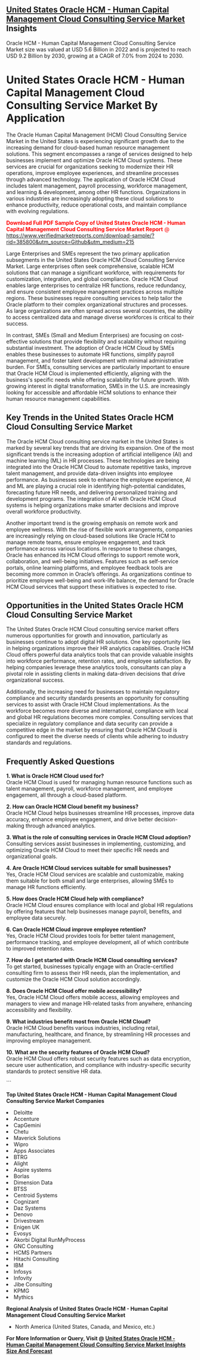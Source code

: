 <h2><a href="https://www.verifiedmarketreports.com/download-sample/?rid=385800&amp;utm_source=Github&amp;utm_medium=215" target="_blank">United States Oracle HCM - Human Capital Management Cloud Consulting Service Market</a> Insights</h2><p>Oracle HCM - Human Capital Management Cloud Consulting Service Market size was valued at USD 5.6 Billion in 2022 and is projected to reach USD 9.2 Billion by 2030, growing at a CAGR of 7.0% from 2024 to 2030.</p><p> <h1>United States Oracle HCM - Human Capital Management Cloud Consulting Service Market By Application</h1> <p>The Oracle Human Capital Management (HCM) Cloud Consulting Service Market in the United States is experiencing significant growth due to the increasing demand for cloud-based human resource management solutions. This segment encompasses a range of services designed to help businesses implement and optimize Oracle HCM Cloud systems. These services are crucial for organizations seeking to modernize their HR operations, improve employee experiences, and streamline processes through advanced technology. The application of Oracle HCM Cloud includes talent management, payroll processing, workforce management, and learning & development, among other HR functions. Organizations in various industries are increasingly adopting these cloud solutions to enhance productivity, reduce operational costs, and maintain compliance with evolving regulations. <p><span class=""><span style="color: #ff0000;"><strong>Download Full PDF Sample Copy of United States Oracle HCM - Human Capital Management Cloud Consulting Service Market Report</strong> @ </span><a href="https://www.verifiedmarketreports.com/download-sample/?rid=385800&amp;utm_source=Github&amp;utm_medium=215" target="_blank">https://www.verifiedmarketreports.com/download-sample/?rid=385800&amp;utm_source=Github&amp;utm_medium=215</a></span></p></p> <p>Large Enterprises and SMEs represent the two primary application subsegments in the United States Oracle HCM Cloud Consulting Service Market. Large enterprises often seek comprehensive, scalable HCM solutions that can manage a significant workforce, with requirements for customization, integration, and global compliance. Oracle HCM Cloud enables large enterprises to centralize HR functions, reduce redundancy, and ensure consistent employee management practices across multiple regions. These businesses require consulting services to help tailor the Oracle platform to their complex organizational structures and processes. As large organizations are often spread across several countries, the ability to access centralized data and manage diverse workforces is critical to their success.</p> <p>In contrast, SMEs (Small and Medium Enterprises) are focusing on cost-effective solutions that provide flexibility and scalability without requiring substantial investment. The adoption of Oracle HCM Cloud by SMEs enables these businesses to automate HR functions, simplify payroll management, and foster talent development with minimal administrative burden. For SMEs, consulting services are particularly important to ensure that Oracle HCM Cloud is implemented efficiently, aligning with the business's specific needs while offering scalability for future growth. With growing interest in digital transformation, SMEs in the U.S. are increasingly looking for accessible and affordable HCM solutions to enhance their human resource management capabilities.</p> <h2>Key Trends in the United States Oracle HCM Cloud Consulting Service Market</h2> <p>The Oracle HCM Cloud consulting service market in the United States is marked by several key trends that are driving its expansion. One of the most significant trends is the increasing adoption of artificial intelligence (AI) and machine learning (ML) in HR processes. These technologies are being integrated into the Oracle HCM Cloud to automate repetitive tasks, improve talent management, and provide data-driven insights into employee performance. As businesses seek to enhance the employee experience, AI and ML are playing a crucial role in identifying high-potential candidates, forecasting future HR needs, and delivering personalized training and development programs. The integration of AI with Oracle HCM Cloud systems is helping organizations make smarter decisions and improve overall workforce productivity.</p> <p>Another important trend is the growing emphasis on remote work and employee wellness. With the rise of flexible work arrangements, companies are increasingly relying on cloud-based solutions like Oracle HCM to manage remote teams, ensure employee engagement, and track performance across various locations. In response to these changes, Oracle has enhanced its HCM Cloud offerings to support remote work, collaboration, and well-being initiatives. Features such as self-service portals, online learning platforms, and employee feedback tools are becoming more common in Oracle’s offerings. As organizations continue to prioritize employee well-being and work-life balance, the demand for Oracle HCM Cloud services that support these initiatives is expected to rise.</p> <h2>Opportunities in the United States Oracle HCM Cloud Consulting Service Market</h2> <p>The United States Oracle HCM Cloud consulting service market offers numerous opportunities for growth and innovation, particularly as businesses continue to adopt digital HR solutions. One key opportunity lies in helping organizations improve their HR analytics capabilities. Oracle HCM Cloud offers powerful data analytics tools that can provide valuable insights into workforce performance, retention rates, and employee satisfaction. By helping companies leverage these analytics tools, consultants can play a pivotal role in assisting clients in making data-driven decisions that drive organizational success.</p> <p>Additionally, the increasing need for businesses to maintain regulatory compliance and security standards presents an opportunity for consulting services to assist with Oracle HCM Cloud implementations. As the workforce becomes more diverse and international, compliance with local and global HR regulations becomes more complex. Consulting services that specialize in regulatory compliance and data security can provide a competitive edge in the market by ensuring that Oracle HCM Cloud is configured to meet the diverse needs of clients while adhering to industry standards and regulations.</p> <h2>Frequently Asked Questions</h2> <p><strong>1. What is Oracle HCM Cloud used for?</strong><br> Oracle HCM Cloud is used for managing human resource functions such as talent management, payroll, workforce management, and employee engagement, all through a cloud-based platform.</p> <p><strong>2. How can Oracle HCM Cloud benefit my business?</strong><br> Oracle HCM Cloud helps businesses streamline HR processes, improve data accuracy, enhance employee engagement, and drive better decision-making through advanced analytics.</p> <p><strong>3. What is the role of consulting services in Oracle HCM Cloud adoption?</strong><br> Consulting services assist businesses in implementing, customizing, and optimizing Oracle HCM Cloud to meet their specific HR needs and organizational goals.</p> <p><strong>4. Are Oracle HCM Cloud services suitable for small businesses?</strong><br> Yes, Oracle HCM Cloud services are scalable and customizable, making them suitable for both small and large enterprises, allowing SMEs to manage HR functions efficiently.</p> <p><strong>5. How does Oracle HCM Cloud help with compliance?</strong><br> Oracle HCM Cloud ensures compliance with local and global HR regulations by offering features that help businesses manage payroll, benefits, and employee data securely.</p> <p><strong>6. Can Oracle HCM Cloud improve employee retention?</strong><br> Yes, Oracle HCM Cloud provides tools for better talent management, performance tracking, and employee development, all of which contribute to improved retention rates.</p> <p><strong>7. How do I get started with Oracle HCM Cloud consulting services?</strong><br> To get started, businesses typically engage with an Oracle-certified consulting firm to assess their HR needs, plan the implementation, and customize the Oracle HCM Cloud solution accordingly.</p> <p><strong>8. Does Oracle HCM Cloud offer mobile accessibility?</strong><br> Yes, Oracle HCM Cloud offers mobile access, allowing employees and managers to view and manage HR-related tasks from anywhere, enhancing accessibility and flexibility.</p> <p><strong>9. What industries benefit most from Oracle HCM Cloud?</strong><br> Oracle HCM Cloud benefits various industries, including retail, manufacturing, healthcare, and finance, by streamlining HR processes and improving employee management.</p> <p><strong>10. What are the security features of Oracle HCM Cloud?</strong><br> Oracle HCM Cloud offers robust security features such as data encryption, secure user authentication, and compliance with industry-specific security standards to protect sensitive HR data.</p> ```</p><p><strong>Top United States Oracle HCM - Human Capital Management Cloud Consulting Service Market Companies</strong></p><div data-test-id=""><p><li>Deloitte</li><li> Accenture</li><li> CapGemini</li><li> Chetu</li><li> Maverick Solutions</li><li> Wipro</li><li> Apps Associates</li><li> BTRG</li><li> Alight</li><li> Aspire systems</li><li> Borlas</li><li> Dimension Data</li><li> BTSS</li><li> Centroid Systems</li><li> Cognizant</li><li> Daz Systems</li><li> Denovo</li><li> Drivestream</li><li> Enigen UK</li><li> Evosys</li><li> Akorbi Digital RunMyProcess</li><li> GNC Consulting</li><li> HCMS Partners</li><li> Hitachi Consulting</li><li> IBM</li><li> Infosys</li><li> Infovity</li><li> Jibe Consulting</li><li> KPMG</li><li> Mythics</li></p><div><strong>Regional Analysis of&nbsp;United States Oracle HCM - Human Capital Management Cloud Consulting Service Market</strong></div><ul><li dir="ltr"><p dir="ltr">North America&nbsp;(United States, Canada, and Mexico, etc.)</p></li></ul><p><strong>For More Information or Query, Visit @&nbsp;</strong><strong><a href="https://www.verifiedmarketreports.com/product/oracle-hcm-human-capital-management-cloud-consulting-service-market/?utm_source=Github&amp;utm_medium=215" target="_blank">United States Oracle HCM - Human Capital Management Cloud Consulting Service Market Insights Size And Forecast</a></strong></p></div>
